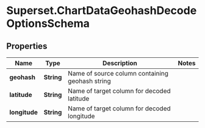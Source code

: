 # Superset.ChartDataGeohashDecodeOptionsSchema

## Properties
Name | Type | Description | Notes
------------ | ------------- | ------------- | -------------
**geohash** | **String** | Name of source column containing geohash string | 
**latitude** | **String** | Name of target column for decoded latitude | 
**longitude** | **String** | Name of target column for decoded longitude | 
